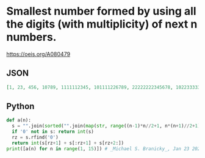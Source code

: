 # Smallest number formed by using all the digits \(with multiplicity\) of next n numbers\.
https://oeis.org/A080479
## JSON
```JSON
[1, 23, 456, 10789, 1111112345, 101111226789, 22222222345678, 1022333333334569, 102333344444445789, 10234444455555556789, 1023455555666666666789, 102345666677777777777889, 10012345677888888888889999, 1000000011111122334455678999999999]
```
## Python
```Python
def a(n):
  s = "".join(sorted("".join(map(str, range((n-1)*n//2+1, n*(n+1)//2+1)))))
  if '0' not in s: return int(s)
  rz = s.rfind('0')
  return int(s[rz+1] + s[:rz+1] + s[rz+2:])
print([a(n) for n in range(1, 15)]) # _Michael S. Branicky_, Jan 23 2021
```

